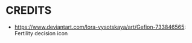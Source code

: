 # CREDITS

- https://www.deviantart.com/lora-vysotskaya/art/Gefion-733846565: Fertility decision icon